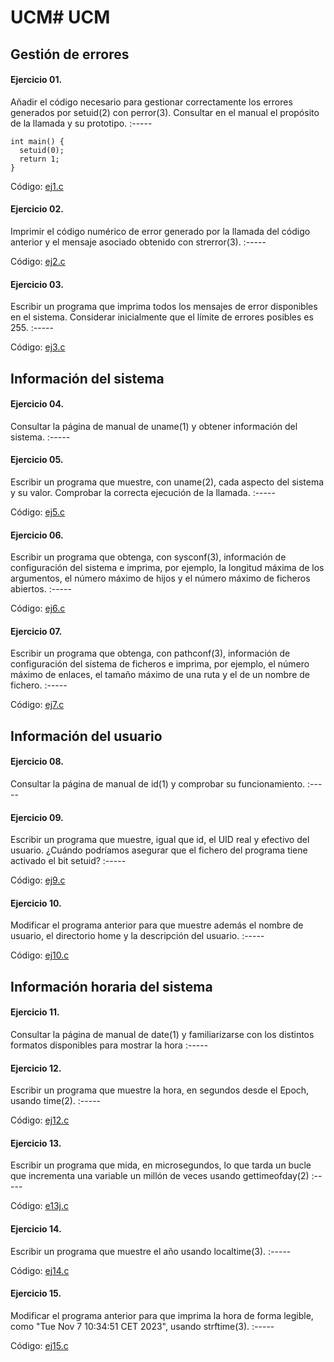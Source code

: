 # UCM# UCM

## Gestión de errores

#### Ejercicio  01.
Añadir el código necesario para gestionar correctamente los errores generados por setuid(2) con perror(3). Consultar en el manual el propósito de la llamada y su prototipo.
:-----
```
int main() {
  setuid(0);
  return 1;
}
```

Código: [ej1.c](https://github.com/Danipiza/UCM/blob/main/4to/ASOR/SO/T1/ej1.c)

#### Ejercicio  02.
Imprimir el código numérico de error generado por la llamada del código anterior y el mensaje asociado obtenido con strerror(3).
:-----

Código: [ej2.c](https://github.com/Danipiza/UCM/blob/main/4to/ASOR/SO/T1/ej2.c)

#### Ejercicio  03.
Escribir un programa que imprima todos los mensajes de error disponibles en el sistema. Considerar inicialmente que el límite de errores posibles es 255.
:-----

Código: [ej3.c](https://github.com/Danipiza/UCM/blob/main/4to/ASOR/SO/T1/ej3.c)

## Información del sistema

#### Ejercicio  04.
Consultar la página de manual de uname(1) y obtener información del sistema.
:-----

#### Ejercicio  05.
Escribir un programa que muestre, con uname(2), cada aspecto del sistema y su valor. Comprobar la correcta ejecución de la llamada.
:-----

Código: [ej5.c](https://github.com/Danipiza/UCM/blob/main/4to/ASOR/SO/T1/ej5.c)

#### Ejercicio  06.
Escribir un programa que obtenga, con sysconf(3), información de configuración del sistema e imprima, por ejemplo, la longitud máxima de los argumentos, el número máximo de hijos y el número máximo de ficheros abiertos.
:-----

Código: [ej6.c](https://github.com/Danipiza/UCM/blob/main/4to/ASOR/SO/T1/ej6.c)

#### Ejercicio  07.
Escribir un programa que obtenga, con pathconf(3), información de configuración del sistema de ficheros e imprima, por ejemplo, el número máximo de enlaces, el tamaño máximo de una ruta y el de un nombre de fichero.
:-----

Código: [ej7.c](https://github.com/Danipiza/UCM/blob/main/4to/ASOR/SO/T1/ej7.c)

## Información del usuario

#### Ejercicio  08.
Consultar la página de manual de id(1) y comprobar su funcionamiento.
:-----

#### Ejercicio  09.
Escribir un programa que muestre, igual que id, el UID real y efectivo del usuario. ¿Cuándo podríamos asegurar que el fichero del programa tiene activado el bit setuid?
:-----

Código: [ej9.c](https://github.com/Danipiza/UCM/blob/main/4to/ASOR/SO/T1/ej9.c)

#### Ejercicio  10.
Modificar el programa anterior para que muestre además el nombre de usuario, el directorio home y la descripción del usuario.
:-----

Código: [ej10.c](https://github.com/Danipiza/UCM/blob/main/4to/ASOR/SO/T1/ej10.c)

## Información horaria del sistema

#### Ejercicio  11.
Consultar la página de manual de date(1) y familiarizarse con los distintos formatos disponibles para mostrar la hora
:-----

#### Ejercicio  12.
Escribir un programa que muestre la hora, en segundos desde el Epoch, usando time(2).
:-----

Código: [ej12.c](https://github.com/Danipiza/UCM/blob/main/4to/ASOR/SO/T1/ej12.c)

#### Ejercicio  13.
Escribir un programa que mida, en microsegundos, lo que tarda un bucle que incrementa una variable un millón de veces usando gettimeofday(2)
:-----

Código: [e13j.c](https://github.com/Danipiza/UCM/blob/main/4to/ASOR/SO/T1/ej13.c)

#### Ejercicio  14.
Escribir un programa que muestre el año usando localtime(3).
:-----

Código: [ej14.c](https://github.com/Danipiza/UCM/blob/main/4to/ASOR/SO/T1/ej14.c)

#### Ejercicio  15.
Modificar el programa anterior para que imprima la hora de forma legible, como "Tue Nov 7 10:34:51 CET 2023", usando strftime(3).
:-----

Código: [ej15.c](https://github.com/Danipiza/UCM/blob/main/4to/ASOR/SO/T1/ej15.c)